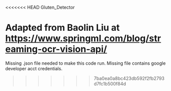 <<<<<<< HEAD
Gluten_Detector

Adapted from Baolin Liu at https://www.springml.com/blog/streaming-ocr-vision-api/
=======
Missing .json file needed to make this code run. Missing file contains google developer acct credentials.
>>>>>>> 7ba0ea0a8bc423db592f2fb2793d7fc1b500f84d
